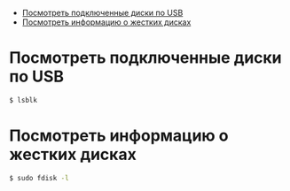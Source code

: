 * [Посмотреть подключенные диски по USB](#посмотреть-подключенные-диски-по-usb)
* [Посмотреть информацию о жестких дисках](#посмотреть-информацию-о-жестких-дисках)

# Посмотреть подключенные диски по USB
```bash
$ lsblk
```

# Посмотреть информацию о жестких дисках
```bash
$ sudo fdisk -l
```

